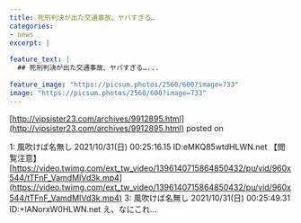 ```yaml
---
title: 死刑判決が出た交通事故、ヤバすぎる…
categories:
- news
excerpt: |
  
feature_text: |
  ## 死刑判決が出た交通事故、ヤバすぎる…...
  
feature_image: "https://picsum.photos/2560/600?image=733"
image: "https://picsum.photos/2560/600?image=733"
---
```


[http://vipsister23.com/archives/9912895.html](http://vipsister23.com/archives/9912895.html)
posted on 

<!--more-->

1: 風吹けば名無し 2021/10/31(日) 00:25:16.15 ID:eMKQ85wtdHLWN.net 【閲覧注意】[https://video.twimg.com/ext_tw_video/1396140715864850432/pu/vid/960x544/tTFnF_VamdMIVd3k.mp4](https://video.twimg.com/ext_tw_video/1396140715864850432/pu/vid/960x544/tTFnF_VamdMIVd3k.mp4) 3: 風吹けば名無し 2021/10/31(日) 00:25:49.31 ID:+lANorxW0HLWN.net え、なにこれ...
